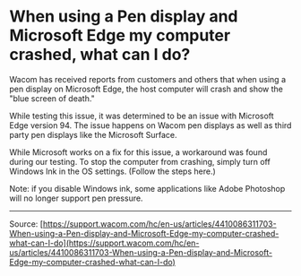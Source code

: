 # When using a Pen display and Microsoft Edge my computer crashed, what can I do?

Wacom has received reports from customers and others that when using a pen display on Microsoft Edge, the host computer will crash and show the "blue screen of death."


While testing this issue, it was determined to be an issue with Microsoft Edge version 94. The issue happens on Wacom pen displays as well as third party pen displays like the Microsoft Surface.


While Microsoft works on a fix for this issue, a workaround was found during our testing. To stop the computer from crashing, simply turn off Windows Ink in the OS settings. (Follow the steps here.)


Note: if you disable Windows ink, some applications like Adobe Photoshop will no longer support pen pressure.

---
Source: [https://support.wacom.com/hc/en-us/articles/4410086311703-When-using-a-Pen-display-and-Microsoft-Edge-my-computer-crashed-what-can-I-do](https://support.wacom.com/hc/en-us/articles/4410086311703-When-using-a-Pen-display-and-Microsoft-Edge-my-computer-crashed-what-can-I-do)
